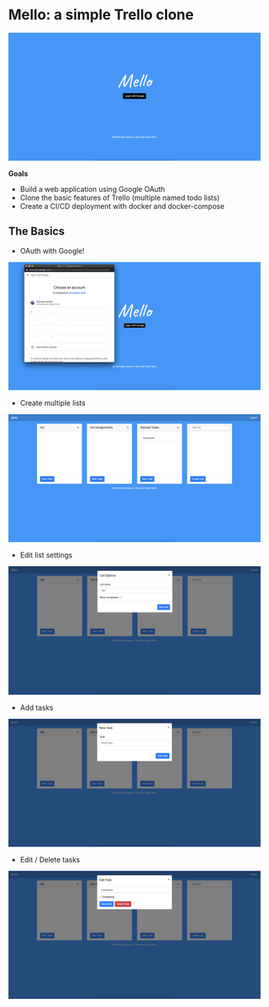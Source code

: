 # Mello: a simple Trello clone

![home](imgs/home.png)

**Goals**

- Build a web application using Google OAuth
- Clone the basic features of Trello (multiple named todo lists)
- Create a CI/CD deployment with docker and docker-compose

## The Basics

- OAuth with Google!

![oauth](imgs/oauth.png)

- Create multiple lists

![list](imgs/lists.png)

- Edit list settings

![list_settings](imgs/list_settings.png)

- Add tasks

![new_task](imgs/add_tasks.png)

- Edit / Delete tasks

![edit_delete_task](imgs/edit_tasks.png)
